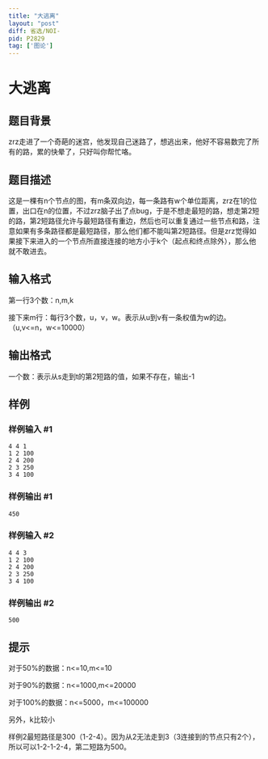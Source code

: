 ```yaml
---
title: "大逃离"
layout: "post"
diff: 省选/NOI-
pid: P2829
tag: ['图论']
---
```

# 大逃离
## 题目背景

zrz走进了一个奇葩的迷宫，他发现自己迷路了，想逃出来，他好不容易数完了所有的路，累的快晕了，只好叫你帮忙咯。

## 题目描述

这是一棵有n个节点的图，有m条双向边，每一条路有w个单位距离，zrz在1的位置，出口在n的位置，不过zrz脑子出了点bug，于是不想走最短的路，想走第2短的路，第2短路径允许与最短路径有重边，然后也可以重复通过一些节点和路，注意如果有多条路径都是最短路径，那么他们都不能叫第2短路径。但是zrz觉得如果接下来进入的一个节点所直接连接的地方小于k个（起点和终点除外），那么他就不敢进去。

## 输入格式

第一行3个数：n,m,k

接下来m行：每行3个数，u，v，w。表示从u到v有一条权值为w的边。（u,v<=n，w<=10000）

## 输出格式

一个数：表示从s走到t的第2短路的值，如果不存在，输出-1

## 样例

### 样例输入 #1
```
4 4 1
1 2 100
2 4 200
2 3 250
3 4 100
```
### 样例输出 #1
```
450
```
### 样例输入 #2
```
4 4 3
1 2 100
2 4 200
2 3 250
3 4 100
```
### 样例输出 #2
```
500
```
## 提示

对于50%的数据：n<=10,m<=10

对于90%的数据：n<=1000,m<=20000

对于100%的数据：n<=5000，m<=100000

另外，k比较小

样例2最短路径是300（1-2-4）。因为从2无法走到3（3连接到的节点只有2个），所以可以1-2-1-2-4，第二短路为500。


